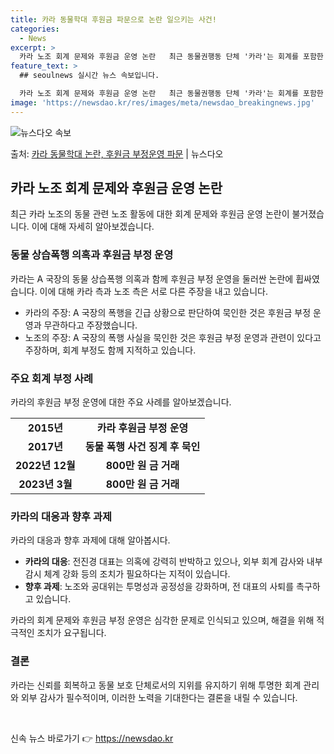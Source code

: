 ```yaml
---
title: 카라 동물학대 후원금 파문으로 논란 일으키는 사건!
categories:
  - News
excerpt: >
  카라 노조 회계 문제와 후원금 운영 논란   최근 동물권행동 단체 '카라'는 회계를 포함한 여러 측면에서 심…
feature_text: >
  ## seoulnews 실시간 뉴스 속보입니다.

  카라 노조 회계 문제와 후원금 운영 논란   최근 동물권행동 단체 '카라'는 회계를 포함한 여러 측면에서 심…
image: 'https://newsdao.kr/res/images/meta/newsdao_breakingnews.jpg'
---
```


![뉴스다오 속보](https://newsdao.kr/res/images/meta/newsdao_breakingnews.jpg)

<p>출처: <a href="https://newsdao.kr/4077" rel="dofollow">카라 동물학대 논란, 후원금 부정운영 파문</a> | 뉴스다오</p>

<h2 data-ke-size="size26">카라 노조 회계 문제와 후원금 운영 논란</h2>
<p data-ke-size="size16">최근 카라 노조의 동물 관련 노조 활동에 대한 회계 문제와 후원금 운영 논란이 불거졌습니다. 이에 대해 자세히 알아보겠습니다.</p>

<h3>동물 상습폭행 의혹과 후원금 부정 운영</h3>
<p data-ke-size="size16">카라는 A 국장의 동물 상습폭행 의혹과 함께 후원금 부정 운영을 둘러싼 논란에 휩싸였습니다. 이에 대해 카라 측과 노조 측은 서로 다른 주장을 내고 있습니다.</p>

<ul>
  <li>카라의 주장: A 국장의 폭행을 긴급 상황으로 판단하여 묵인한 것은 후원금 부정 운영과 무관하다고 주장했습니다.</li>
  <li>노조의 주장: A 국장의 폭행 사실을 묵인한 것은 후원금 부정 운영과 관련이 있다고 주장하며, 회계 부정도 함께 지적하고 있습니다.</li>
</ul>

<h3>주요 회계 부정 사례</h3>
<p data-ke-size="size16">카라의 후원금 부정 운영에 대한 주요 사례를 알아보겠습니다.</p>
<table style="width: 100%;">
<tbody>
<tr>
<td style="text-align: center; height: 17px;"><b>2015년</b></td>
<td style="text-align: center; height: 17px;"><b>카라 후원금 부정 운영</b></td>
</tr>
<tr>
<td style="text-align: center; height: 17px;"><b>2017년</b></td>
<td style="text-align: center; height: 17px;"><b>동물 폭행 사건 징계 후 묵인</b></td>
</tr>
<tr>
<td style="text-align: center; height: 17px;"><b>2022년 12월</b></td>
<td style="text-align: center; height: 17px;"><b>800만 원 금 거래</b></td>
</tr>
<tr>
<td style="text-align: center; height: 17px;"><b>2023년 3월</b></td>
<td style="text-align: center; height: 17px;"><b>800만 원 금 거래</b></td>
</tr>
</tbody>
</table>

<h3>카라의 대응과 향후 과제</h3>
<p data-ke-size="size16">카라의 대응과 향후 과제에 대해 알아봅시다.</p>

<ul>
  <li><b>카라의 대응</b>: 전진경 대표는 의혹에 강력히 반박하고 있으나, 외부 회계 감사와 내부 감시 체계 강화 등의 조치가 필요하다는 지적이 있습니다.</li>
  <li><b>향후 과제</b>: 노조와 공대위는 투명성과 공정성을 강화하며, 전 대표의 사퇴를 촉구하고 있습니다.</li>
</ul>

<p data-ke-size="size16">카라의 회계 문제와 후원금 부정 운영은 심각한 문제로 인식되고 있으며, 해결을 위해 적극적인 조치가 요구됩니다.</p>

<h3>결론</h3>
<p data-ke-size="size16">카라는 신뢰를 회복하고 동물 보호 단체로서의 지위를 유지하기 위해 투명한 회계 관리와 외부 감사가 필수적이며, 이러한 노력을 기대한다는 결론을 내릴 수 있습니다.</p>

<p data-ke-size="size16">&nbsp;</p> 

신속 뉴스 바로가기 👉 <a href="https://newsdao.kr" rel="dofollow">https://newsdao.kr</a>


